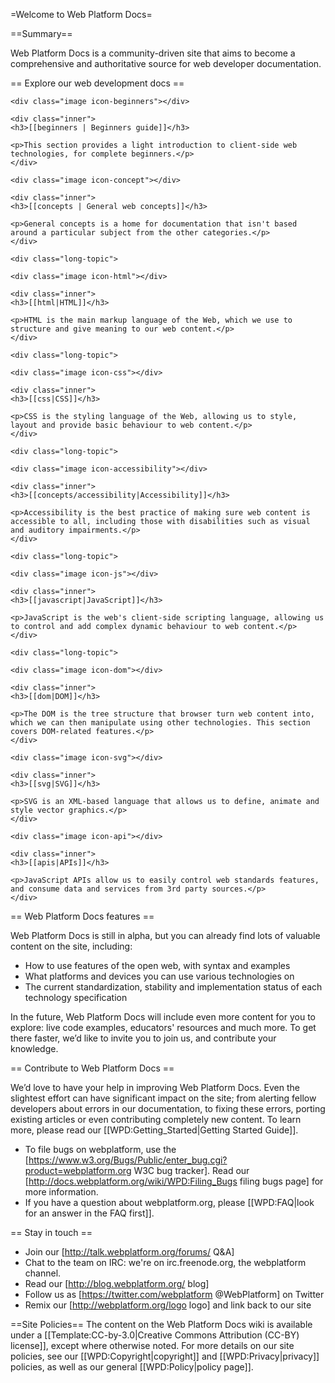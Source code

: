 =Welcome to Web Platform Docs=

==Summary==

Web Platform Docs is a community-driven site that aims to become a comprehensive and authoritative source for web developer documentation.

== Explore our web development docs ==

<div class="topic-container">

  <div class="long-topic">
  
    <div class="image icon-beginners"></div>
    
    <div class="inner">
    <h3>[[beginners | Beginners guide]]</h3>
    
    <p>This section provides a light introduction to client-side web technologies, for complete beginners.</p>
    </div>
  
  </div>
  
  <div class="long-topic">
  
    <div class="image icon-concept"></div>
    
    <div class="inner">
    <h3>[[concepts | General web concepts]]</h3>
    
    <p>General concepts is a home for documentation that isn't based around a particular subject from the other categories.</p>
    </div>
  
  </div>
 
    <div class="long-topic">
  
    <div class="image icon-html"></div>
    
    <div class="inner">
    <h3>[[html|HTML]]</h3>
    
    <p>HTML is the main markup language of the Web, which we use to structure and give meaning to our web content.</p>
    </div>
  
  </div>

  
    <div class="long-topic">
  
    <div class="image icon-css"></div>
    
    <div class="inner">
    <h3>[[css|CSS]]</h3>
    
    <p>CSS is the styling language of the Web, allowing us to style, layout and provide basic behaviour to web content.</p>
    </div>
  
  </div>

  
    <div class="long-topic">
  
    <div class="image icon-accessibility"></div>
    
    <div class="inner">
    <h3>[[concepts/accessibility|Accessibility]]</h3>
    
    <p>Accessibility is the best practice of making sure web content is accessible to all, including those with disabilities such as visual and auditory impairments.</p>
    </div>
  
  </div>

  
    <div class="long-topic">
  
    <div class="image icon-js"></div>
    
    <div class="inner">
    <h3>[[javascript|JavaScript]]</h3>
    
    <p>JavaScript is the web's client-side scripting language, allowing us to control and add complex dynamic behaviour to web content.</p>
    </div>
  
  </div>

  
    <div class="long-topic">
  
    <div class="image icon-dom"></div>
    
    <div class="inner">
    <h3>[[dom|DOM]]</h3>
    
    <p>The DOM is the tree structure that browser turn web content into, which we can then manipulate using other technologies. This section covers DOM-related features.</p>
    </div>
  
  </div>

  
  <div class="long-topic">
  
    <div class="image icon-svg"></div>
    
    <div class="inner">
    <h3>[[svg|SVG]]</h3>
    
    <p>SVG is an XML-based language that allows us to define, animate and style vector graphics.</p>
    </div>
  
  </div>

  <div class="long-topic">
  
    <div class="image icon-api"></div>
    
    <div class="inner">
    <h3>[[apis|APIs]]</h3>
    
    <p>JavaScript APIs allow us to easily control web standards features, and consume data and services from 3rd party sources.</p>
    </div>
  
  </div>

</div>
<div class="clearfixboth"></div>



== Web Platform Docs features ==

Web Platform Docs is still in alpha, but you can already find lots of valuable content on the site, including:

* How to use features of the open web, with syntax and examples
* What platforms and devices you can use various technologies on
* The current standardization, stability and implementation status of each technology specification

In the future, Web Platform Docs will include even more content for you to explore: live code examples, educators' resources and much more. To get there faster, we’d like to invite you to join us, and contribute your knowledge.

== Contribute to Web Platform Docs ==

We’d love to have your help in improving Web Platform Docs. Even the slightest effort can have significant impact on the site; from alerting fellow developers about errors in our documentation, to fixing these errors, porting existing articles or even contributing completely new content. To learn more, please read our [[WPD:Getting_Started|Getting Started Guide]].

* To file bugs on webplatform, use the [https://www.w3.org/Bugs/Public/enter_bug.cgi?product=webplatform.org W3C bug tracker]. Read our [http://docs.webplatform.org/wiki/WPD:Filing_Bugs filing bugs page] for more information.
* If you have a question about webplatform.org, please [[WPD:FAQ|look for an answer in the FAQ first]].

== Stay in touch ==

* Join our [http://talk.webplatform.org/forums/ Q&A]
* Chat to the team on IRC: we're on irc.freenode.org, the webplatform channel.
* Read our [http://blog.webplatform.org/ blog]
* Follow us as [https://twitter.com/webplatform @WebPlatform] on Twitter
* Remix our [http://webplatform.org/logo logo] and link back to our site

==Site Policies==
The content on the Web Platform Docs wiki is available under a [[Template:CC-by-3.0|Creative Commons Attribution (CC-BY) license]], except where otherwise noted. For more details on our site policies, see our [[WPD:Copyright|copyright]] and  [[WPD:Privacy|privacy]] policies, as well as our general [[WPD:Policy|policy page]].